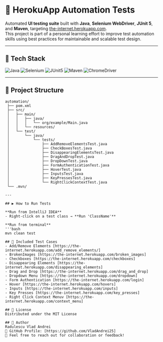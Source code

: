 # 🧪 HerokuApp Automation Tests

Automated **UI testing suite** built with **Java**, **Selenium WebDriver**, **JUnit 5**, and **Maven**, targeting [the-internet.herokuapp.com](https://the-internet.herokuapp.com).  
This project is part of a personal learning effort to improve test automation skills using best practices for maintainable and scalable test design.

---

## 🧰 Tech Stack

![Java](https://img.shields.io/badge/Java-ED8B00?style=for-the-badge&logo=openjdk&logoColor=white)
![Selenium](https://img.shields.io/badge/Selenium-43B02A?style=for-the-badge&logo=selenium&logoColor=white)
![JUnit5](https://img.shields.io/badge/JUnit5-25A162?style=for-the-badge&logo=junit5&logoColor=white)
![Maven](https://img.shields.io/badge/Maven-C71A36?style=for-the-badge&logo=apachemaven&logoColor=white)
![ChromeDriver](https://img.shields.io/badge/ChromeDriver-4285F4?style=for-the-badge&logo=googlechrome&logoColor=white)

---

## 🧩 Project Structure
```text
automation/
 ├── pom.xml
 ├── src/
 │   ├── main/
 │   │   ├── java/
 │   │   │   └── org/example/Main.java
 │   │   └── resources/
 │   └── test/
 │       └── java/
 │           └── tests/
 │               ├── AddRemoveElementsTest.java
 │               ├── CheckBoxesTest.java
 │               ├── DisappearingElementsTest.java
 │               ├── DragAndDropTest.java
 │               ├── DropDownTest.java
 │               ├── FormAuthenticationTest.java
 │               ├── HoverTest.java
 │               ├── InputsTest.java
 │               ├── KeyPressesTest.java
 │               └── RightClickContextTest.java
 └── .mvn/

---

## ▶️ How to Run Tests

**Run from IntelliJ IDEA**
- Right-click on a test class → **Run 'ClassName'**

**Run from terminal**
'''bash
mvn clean test

## 🧠 Included Test Cases
- Add/Remove Elements [https://the-internet.herokuapp.com/add_remove_elements/]
- BrokenImages [https://the-internet.herokuapp.com/broken_images]
- Checkboxes [https://the-internet.herokuapp.com/checkboxes] 
- Disappearing Elements [https://the-internet.herokuapp.com/disappearing_elements]
- Drag and Drop [https://the-internet.herokuapp.com/drag_and_drop]
- Dropdown Menu [https://the-internet.herokuapp.com/dropdown]
- Form Authentication [https://the-internet.herokuapp.com/login]
- Hover [https://the-internet.herokuapp.com/hovers]
- Inputs [https://the-internet.herokuapp.com/inputs]
- Key Presses [https://the-internet.herokuapp.com/key_presses] 
- Right Click Context Menuv [https://the-internet.herokuapp.com/context_menu]

## 🧾 License
Distributed under the MIT License

## 👤 Author
Radulescu Vlad Andrei
📧 GitHub Profile: [https://github.com/VladAndrei25]
💬 Feel free to reach out for collaboration or feedback!
